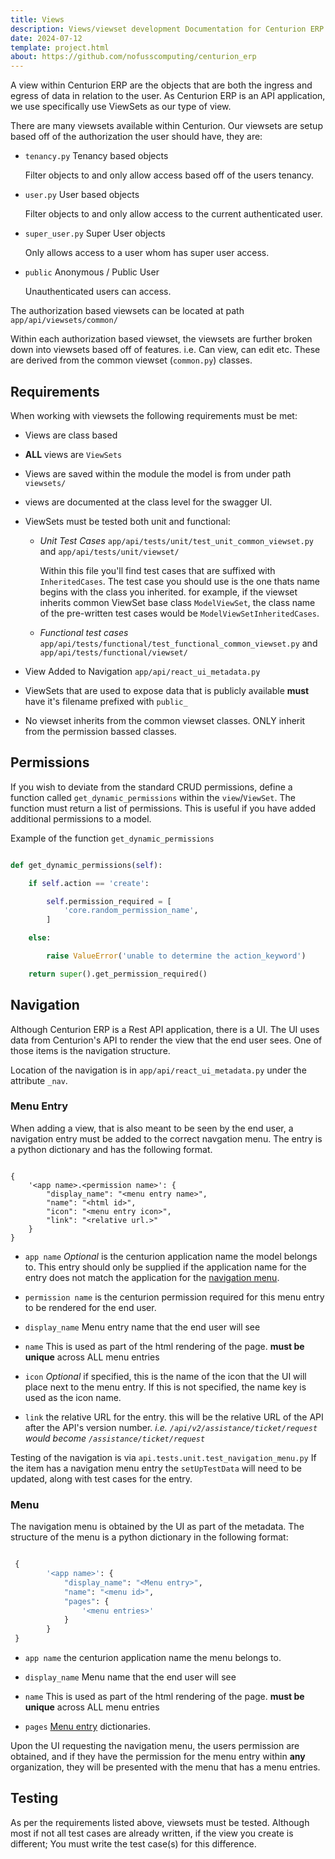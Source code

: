 ```yaml
---
title: Views
description: Views/viewset development Documentation for Centurion ERP
date: 2024-07-12
template: project.html
about: https://github.com/nofusscomputing/centurion_erp
---
```


A view within Centurion ERP are the objects that are both the ingress and egress of data in relation to the user. As Centurion ERP is an API application, we use specifically use ViewSets as our type of view.

There are many viewsets available within Centurion. Our viewsets are setup based off of the authorization the user should have, they are:

- `tenancy.py` Tenancy based objects

    Filter objects to and only allow access based off of the users tenancy.

- `user.py` User based objects

    Filter objects to and only allow access to the current authenticated user.

- `super_user.py` Super User objects

    Only allows access to a user whom has super user access.

- `public` Anonymous / Public User

    Unauthenticated users can access.

The authorization based viewsets can be located at path `app/api/viewsets/common/`

Within each authorization based viewset, the viewsets are further broken down into viewsets based off of features. i.e. Can view, can edit etc. These are derived from the common viewset (`common.py`) classes.


## Requirements

When working with viewsets the following requirements must be met:

- Views are class based

- **ALL** views are `ViewSets`

- Views are saved within the module the model is from under path `viewsets/`

- views are documented at the class level for the swagger UI.

- ViewSets must be tested both unit and functional:

    - _Unit Test Cases_ `app/api/tests/unit/test_unit_common_viewset.py` and `app/api/tests/unit/viewset/`

        Within this file you'll find test cases that are suffixed with `InheritedCases`. The test case you should use is the one thats name begins with the class you inherited. for example, if the viewset inherits common ViewSet base class `ModelViewSet`, the class name of the pre-written test cases would be `ModelViewSetInheritedCases`.

    - _Functional test cases_ `app/api/tests/functional/test_functional_common_viewset.py` and `app/api/tests/functional/viewset/`

- View Added to Navigation `app/api/react_ui_metadata.py`

- ViewSets that are used to expose data that is publicly available **must** have it's filename prefixed with `public_`

- No viewset inherits from the common viewset classes. ONLY inherit from the permission bassed classes.


## Permissions

If you wish to deviate from the standard CRUD permissions, define a function called `get_dynamic_permissions` within the `view`/`ViewSet`. The function must return a list of permissions. This is useful if you have added additional permissions to a model.

Example of the function `get_dynamic_permissions`

``` py

def get_dynamic_permissions(self):

    if self.action == 'create':

        self.permission_required = [
            'core.random_permission_name',
        ]

    else:

        raise ValueError('unable to determine the action_keyword')

    return super().get_permission_required()

```


## Navigation

Although Centurion ERP is a Rest API application, there is a UI. The UI uses data from Centurion's API to render the view that the end user sees. One of those items is the navigation structure.

Location of the navigation is in `app/api/react_ui_metadata.py` under the attribute `_nav`.


### Menu Entry

When adding a view, that is also meant to be seen by the end user, a navigation entry must be added to the correct navgation menu. The entry is a python dictionary and has the following format.

``` pyhton

{
    '<app name>.<permission name>': {
        "display_name": "<menu entry name>",
        "name": "<html id>",
        "icon": "<menu entry icon>",
        "link": "<relative url.>"
    }
}

```

- `app name` _Optional_ is the centurion application name the model belongs to. This entry should only be supplied if the application name for the entry does not match the application for the [navigation menu](#menu).

- `permission name` is the centurion permission required for this menu entry to be rendered for the end user.

- `display_name` Menu entry name that the end user will see

- `name` This is used as part of the html rendering of the page. **must be unique** across ALL menu entries

- `icon` _Optional_ if specified, this is the name of the icon that the UI will place next to the menu entry. If this is not specified, the name key is used as the icon name.

- `link` the relative URL for the entry. this will be the relative URL of the API after the API's version number. _i.e. `/api/v2/assistance/ticket/request` would become `/assistance/ticket/request`_

Testing of the navigation is via `api.tests.unit.test_navigation_menu.py` If the item has a navigation menu entry the `setUpTestData` will need to be updated, along with test cases for the entry.


### Menu

The navigation menu is obtained by the UI as part of the metadata. The structure of the menu is a python dictionary in the following format:

``` python

 {
        '<app name>': {
            "display_name": "<Menu entry>",
            "name": "<menu id>",
            "pages": {
                '<menu entries>'
            }
        }
 }

```

- `app name` the centurion application name the menu belongs to.

- `display_name` Menu name that the end user will see

- `name` This is used as part of the html rendering of the page. **must be unique** across ALL menu entries

- `pages` [Menu entry](#menu-entry) dictionaries.

Upon the UI requesting the navigation menu, the users permission are obtained, and if they have the permission for the menu entry within **any** organization, they will be presented with the menu that has a menu entries.


## Testing

As per the requirements listed above, viewsets must be tested. Although most if not all test cases are already written, if the view you create is different; You must write the test case(s) for this difference.
